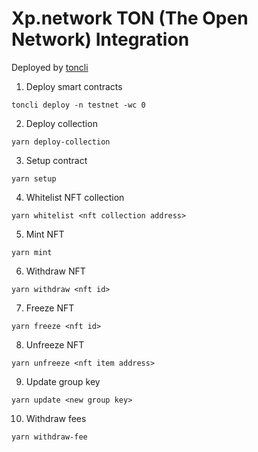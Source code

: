 # Xp.network TON (The Open Network) Integration

Deployed by [toncli](https://github.com/disintar/toncli)


1. Deploy smart contracts

```
toncli deploy -n testnet -wc 0
```

2. Deploy collection

```
yarn deploy-collection
```

3. Setup contract

```
yarn setup
```

4. Whitelist NFT collection

```
yarn whitelist <nft collection address>
```

5. Mint NFT

```
yarn mint
```

6. Withdraw NFT

```
yarn withdraw <nft id>
```

7. Freeze NFT

```
yarn freeze <nft id>
```

8. Unfreeze NFT

```
yarn unfreeze <nft item address>
```

9. Update group key

```
yarn update <new group key>
```

10. Withdraw fees

```
yarn withdraw-fee
```
